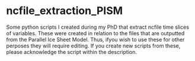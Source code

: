 # ncfile_extraction_PISM
Some python scripts I created during my PhD that extract ncfile time slices of variables.
These were created in relation to the files that are outputted from the Parallel Ice Sheet Model.
Thus, ifyou wish to use these for other perposes they will require editing. 
If you create new scripts from these, please acknowledge the script within the description.
